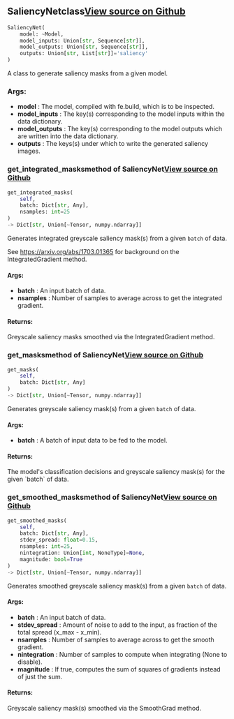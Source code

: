 ## SaliencyNet<span class="tag">class</span><a class="sourcelink" href=https://github.com/fastestimator/fastestimator/blob/r1.1/fastestimator/xai/saliency.py/#L44-L262>View source on Github</a>
```python
SaliencyNet(
	model: ~Model,
	model_inputs: Union[str, Sequence[str]],
	model_outputs: Union[str, Sequence[str]],
	outputs: Union[str, List[str]]='saliency'
)
```
A class to generate saliency masks from a given model.


<h3>Args:</h3>

* **model** :  The model, compiled with fe.build, which is to be inspected.
* **model_inputs** :  The key(s) corresponding to the model inputs within the data dictionary.
* **model_outputs** :  The key(s) corresponding to the model outputs which are written into the data dictionary.
* **outputs** :  The keys(s) under which to write the generated saliency images.

### get_integrated_masks<span class="tag">method of SaliencyNet</span><a class="sourcelink" href=https://github.com/fastestimator/fastestimator/blob/r1.1/fastestimator/xai/saliency.py/#L237-L262>View source on Github</a>
```python
get_integrated_masks(
	self,
	batch: Dict[str, Any],
	nsamples: int=25
)
-> Dict[str, Union[~Tensor, numpy.ndarray]]
```
Generates integrated greyscale saliency mask(s) from a given `batch` of data.

See https://arxiv.org/abs/1703.01365 for background on the IntegratedGradient method.


<h4>Args:</h4>

* **batch** :  An input batch of data.
* **nsamples** :  Number of samples to average across to get the integrated gradient.

<h4>Returns:</h4>
    Greyscale saliency masks smoothed via the IntegratedGradient method.

### get_masks<span class="tag">method of SaliencyNet</span><a class="sourcelink" href=https://github.com/fastestimator/fastestimator/blob/r1.1/fastestimator/xai/saliency.py/#L108-L122>View source on Github</a>
```python
get_masks(
	self,
	batch: Dict[str, Any]
)
-> Dict[str, Union[~Tensor, numpy.ndarray]]
```
Generates greyscale saliency mask(s) from a given `batch` of data.


<h4>Args:</h4>

* **batch** :  A batch of input data to be fed to the model.

<h4>Returns:</h4>
    The model's classification decisions and greyscale saliency mask(s) for the given `batch` of data.

### get_smoothed_masks<span class="tag">method of SaliencyNet</span><a class="sourcelink" href=https://github.com/fastestimator/fastestimator/blob/r1.1/fastestimator/xai/saliency.py/#L185-L235>View source on Github</a>
```python
get_smoothed_masks(
	self,
	batch: Dict[str, Any],
	stdev_spread: float=0.15,
	nsamples: int=25,
	nintegration: Union[int, NoneType]=None,
	magnitude: bool=True
)
-> Dict[str, Union[~Tensor, numpy.ndarray]]
```
Generates smoothed greyscale saliency mask(s) from a given `batch` of data.


<h4>Args:</h4>

* **batch** :  An input batch of data.
* **stdev_spread** :  Amount of noise to add to the input, as fraction of the total spread (x_max - x_min).
* **nsamples** :  Number of samples to average across to get the smooth gradient.
* **nintegration** :  Number of samples to compute when integrating (None to disable).
* **magnitude** :  If true, computes the sum of squares of gradients instead of just the sum.

<h4>Returns:</h4>
    Greyscale saliency mask(s) smoothed via the SmoothGrad method.



